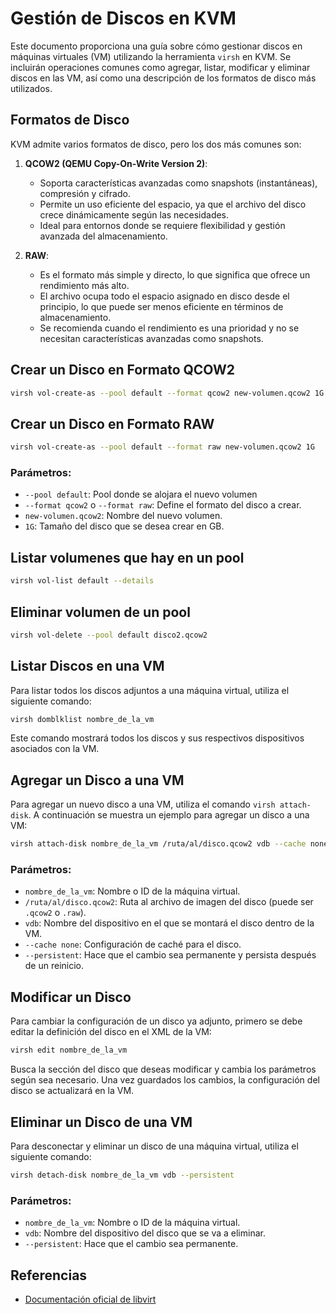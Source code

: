 # Gestión de Discos en KVM

Este documento proporciona una guía sobre cómo gestionar discos en máquinas virtuales (VM) utilizando la herramienta `virsh` en KVM. Se incluirán operaciones comunes como agregar, listar, modificar y eliminar discos en las VM, así como una descripción de los formatos de disco más utilizados.

## Formatos de Disco

KVM admite varios formatos de disco, pero los dos más comunes son:

1. **QCOW2 (QEMU Copy-On-Write Version 2)**:
   - Soporta características avanzadas como snapshots (instantáneas), compresión y cifrado.
   - Permite un uso eficiente del espacio, ya que el archivo del disco crece dinámicamente según las necesidades.
   - Ideal para entornos donde se requiere flexibilidad y gestión avanzada del almacenamiento.

2. **RAW**:
   - Es el formato más simple y directo, lo que significa que ofrece un rendimiento más alto.
   - El archivo ocupa todo el espacio asignado en disco desde el principio, lo que puede ser menos eficiente en términos de almacenamiento.
   - Se recomienda cuando el rendimiento es una prioridad y no se necesitan características avanzadas como snapshots.

## Crear un Disco en Formato QCOW2
```bash
virsh vol-create-as --pool default --format qcow2 new-volumen.qcow2 1G
```

## Crear un Disco en Formato RAW
```bash
virsh vol-create-as --pool default --format raw new-volumen.qcow2 1G
```

### Parámetros:
- `--pool default`: Pool donde se alojara el nuevo volumen
- `--format qcow2` o `--format raw`: Define el formato del disco a crear.
- `new-volumen.qcow2`: Nombre del nuevo volumen.
- `1G`: Tamaño del disco que se desea crear en GB.

## Listar volumenes que hay en un pool

```bash
virsh vol-list default --details
```

## Eliminar volumen de un pool

```bash
virsh vol-delete --pool default disco2.qcow2
```

## Listar Discos en una VM

Para listar todos los discos adjuntos a una máquina virtual, utiliza el siguiente comando:

```bash
virsh domblklist nombre_de_la_vm
```

Este comando mostrará todos los discos y sus respectivos dispositivos asociados con la VM.

## Agregar un Disco a una VM

Para agregar un nuevo disco a una VM, utiliza el comando `virsh attach-disk`. A continuación se muestra un ejemplo para agregar un disco a una VM:

```bash
virsh attach-disk nombre_de_la_vm /ruta/al/disco.qcow2 vdb --cache none --persistent
```

### Parámetros:
- `nombre_de_la_vm`: Nombre o ID de la máquina virtual.
- `/ruta/al/disco.qcow2`: Ruta al archivo de imagen del disco (puede ser `.qcow2` o `.raw`).
- `vdb`: Nombre del dispositivo en el que se montará el disco dentro de la VM.
- `--cache none`: Configuración de caché para el disco.
- `--persistent`: Hace que el cambio sea permanente y persista después de un reinicio.

## Modificar un Disco

Para cambiar la configuración de un disco ya adjunto, primero se debe editar la definición del disco en el XML de la VM:

```bash
virsh edit nombre_de_la_vm
```

Busca la sección del disco que deseas modificar y cambia los parámetros según sea necesario. Una vez guardados los cambios, la configuración del disco se actualizará en la VM.

## Eliminar un Disco de una VM

Para desconectar y eliminar un disco de una máquina virtual, utiliza el siguiente comando:

```bash
virsh detach-disk nombre_de_la_vm vdb --persistent
```

### Parámetros:
- `nombre_de_la_vm`: Nombre o ID de la máquina virtual.
- `vdb`: Nombre del dispositivo del disco que se va a eliminar.
- `--persistent`: Hace que el cambio sea permanente.

## Referencias

- [Documentación oficial de libvirt](https://libvirt.org/)
